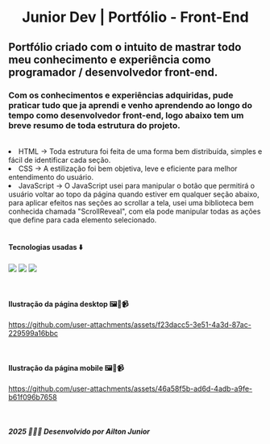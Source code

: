 <h1 align="center">
    Junior Dev | Portfólio - Front-End
</h1>

 <h2>
    Portfólio criado com o intuito de mastrar todo meu conhecimento e experiência como programador / desenvolvedor front-end.
</h2>

### Com os conhecimentos e experiências adquiridas, pude praticar tudo que ja aprendi e venho aprendendo ao longo do tempo como desenvolvedor front-end, logo abaixo tem um breve resumo de toda estrutura do projeto.

<br>

  <li>
    HTML -> Toda estrutura foi feita de uma forma bem distribuída, simples e fácil de identificar cada seção.
  </li>
   <li>
    CSS -> A estilização foi bem objetiva, leve e eficiente para melhor entendimento do usuário.
  </li>
   <li>
    JavaScript -> O JavaScript usei para manipular o botão que permitirá o usuário voltar ao topo da página quando estiver em qualquer seção abaixo, 
     para aplicar efeitos nas seções ao scrollar a tela, usei uma biblioteca bem conhecida chamada "ScrollReveal", 
     com ela pode manipular todas as ações que define para cada elemento selecionado.
  </li>

<br>

<h4>
  Tecnologias usadas ⬇️
  </h4>
  <p>
    <img src="https://img.shields.io/badge/HTML5-E34F26?style=for-the-badge&logo=html5&logoColor=white">
    <img src="https://img.shields.io/badge/CSS3-1572B6?style=for-the-badge&logo=css3&logoColor=white">
    <img src="https://img.shields.io/badge/JavaScript-F7DF1E?style=for-the-badge&logo=javascript&logoColor=black">
  </p>

<br>

<h4>Ilustração da página desktop 🖼️📸📹</h4>

https://github.com/user-attachments/assets/f23dacc5-3e51-4a3d-87ac-229599a16bbc

<br> 

<h4>Ilustração da página mobile 🖼️📸📹</h4>

https://github.com/user-attachments/assets/46a58f5b-ad6d-4adb-a9fe-b61f096b7658

<br>

<h5>
  <i>2025 🧑🏻‍💻 Desenvolvido por <strong>Ailton Junior</strong></i>
</h5>

